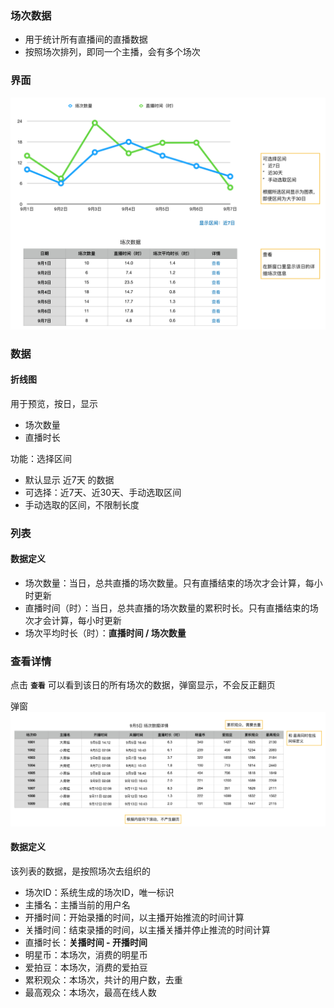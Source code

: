 ### 场次数据
* 用于统计所有直播间的直播数据
* 按照场次排列，即同一个主播，会有多个场次

### 界面
![](img/场次数据.png)

### 数据
#### 折线图
用于预览，按日，显示

* 场次数量
* 直播时长

功能：选择区间

* 默认显示 近7天 的数据
* 可选择：近7天、近30天、手动选取区间
* 手动选取的区间，不限制长度

### 列表

#### 数据定义

* 场次数量：当日，总共直播的场次数量。只有直播结束的场次才会计算，每小时更新
* 直播时间（时）：当日，总共直播的场次数量的累积时长。只有直播结束的场次才会计算，每小时更新
* 场次平均时长（时）：**直播时间 / 场次数量**


### 查看详情
点击 **`查看`** 可以看到该日的所有场次的数据，弹窗显示，不会反正翻页

弹窗
![](img/场次数据-详情.png)

#### 数据定义
该列表的数据，是按照场次去组织的

* 场次ID：系统生成的场次ID，唯一标识
* 主播名：主播当前的用户名
* 开播时间：开始录播的时间，以主播开始推流的时间计算
* 关播时间：结束录播的时间，以主播关播并停止推流的时间计算
* 直播时长：**关播时间 - 开播时间**
* 明星币：本场次，消费的明星币
* 爱拍豆：本场次，消费的爱拍豆
* 累积观众：本场次，共计的用户数，去重
* 最高观众：本场次，最高在线人数

